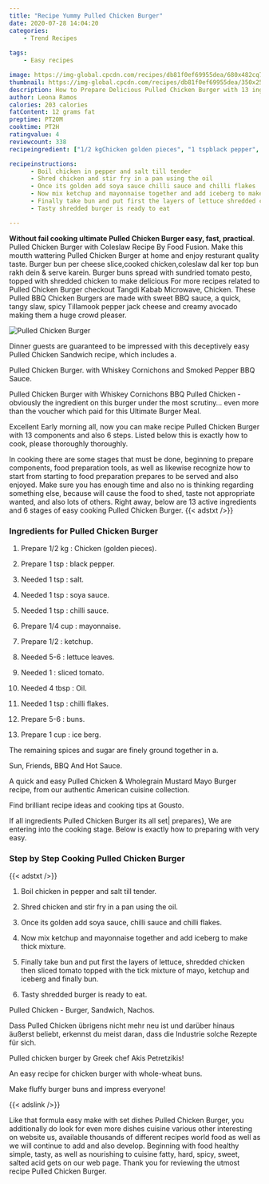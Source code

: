 ```yaml
---
title: "Recipe Yummy Pulled Chicken Burger"
date: 2020-07-28 14:04:20
categories:
    - Trend Recipes
    
tags:
    - Easy recipes

image: https://img-global.cpcdn.com/recipes/db81f0ef69955dea/680x482cq70/pulled-chicken-burger-recipe-main-photo.jpg
thumbnail: https://img-global.cpcdn.com/recipes/db81f0ef69955dea/350x250cq70/pulled-chicken-burger-recipe-main-photo.jpg
description: How to Prepare Delicious Pulled Chicken Burger with 13 ingredients and 6 stages of easy cooking.
author: Leona Ramos
calories: 203 calories
fatContent: 12 grams fat
preptime: PT20M
cooktime: PT2H
ratingvalue: 4
reviewcount: 338
recipeingredient: ["1/2 kgChicken golden pieces", "1 tspblack pepper", "1 tspsalt", "1 tspsoya sauce", "1 tspchilli sauce", "1/4 cupmayonnaise", "1/2ketchup", "5-6lettuce leaves", "1sliced tomato", "4 tbspOil", "1 tspchilli flakes", "5-6buns", "1 cupice berg"]

recipeinstructions: 
      - Boil chicken in pepper and salt till tender 
      - Shred chicken and stir fry in a pan using the oil 
      - Once its golden add soya sauce chilli sauce and chilli flakes 
      - Now mix ketchup and mayonnaise together and add iceberg to make thick mixture 
      - Finally take bun and put first the layers of lettuce shredded chicken then sliced tomato topped with the tick mixture of mayo ketchup and iceberg and finally bun 
      - Tasty shredded burger is ready to eat

---
```




**Without fail cooking ultimate Pulled Chicken Burger easy, fast, practical**. Pulled Chicken Burger with Coleslaw Recipe By Food Fusion. Make this moutth wattering Pulled Chicken Burger at home and enjoy resturant quality taste. Burger bun per cheese slice,cooked chicken,coleslaw dal ker top bun rakh dein &amp; serve karein. Burger buns spread with sundried tomato pesto, topped with shredded chicken to make delicious For more recipes related to Pulled Chicken Burger checkout Tangdi Kabab Microwave, Chicken. These Pulled BBQ Chicken Burgers are made with sweet BBQ sauce, a quick, tangy slaw, spicy Tillamook pepper jack cheese and creamy avocado making them a huge crowd pleaser.


![Pulled Chicken Burger](https://img-global.cpcdn.com/recipes/db81f0ef69955dea/680x482cq70/pulled-chicken-burger-recipe-main-photo.jpg "Pulled Chicken Burger")



Dinner guests are guaranteed to be impressed with this deceptively easy Pulled Chicken Sandwich recipe, which includes a.

Pulled Chicken Burger. with Whiskey Cornichons and Smoked Pepper BBQ Sauce.

Pulled Chicken Burger with Whiskey Cornichons BBQ Pulled Chicken - obviously the ingredient on this burger under the most scrutiny… even more than the voucher which paid for this Ultimate Burger Meal.


Excellent Early morning all, now you can make recipe Pulled Chicken Burger with 13 components and also 6 steps. Listed below this is exactly how to cook, please thoroughly thoroughly.

In cooking there are some stages that must be done, beginning to prepare components, food preparation tools, as well as likewise recognize how to start from starting to food preparation prepares to be served and also enjoyed. Make sure you has enough time and also no is thinking regarding something else, because will cause the food to shed, taste not appropriate wanted, and also lots of others. Right away, below are 13 active ingredients and 6 stages of easy cooking Pulled Chicken Burger.
{{< adstxt />}}

### Ingredients for Pulled Chicken Burger


1. Prepare 1/2 kg : Chicken (golden pieces).

1. Prepare 1 tsp : black pepper.

1. Needed 1 tsp : salt.

1. Needed 1 tsp : soya sauce.

1. Needed 1 tsp : chilli sauce.

1. Prepare 1/4 cup : mayonnaise.

1. Prepare 1/2 : ketchup.

1. Needed 5-6 : lettuce leaves.

1. Needed 1 : sliced tomato.

1. Needed 4 tbsp : Oil.

1. Needed 1 tsp : chilli flakes.

1. Prepare 5-6 : buns.

1. Prepare 1 cup : ice berg.


The remaining spices and sugar are finely ground together in a.

Sun, Friends, BBQ And Hot Sauce.

A quick and easy Pulled Chicken &amp; Wholegrain Mustard Mayo Burger recipe, from our authentic American cuisine collection.

Find brilliant recipe ideas and cooking tips at Gousto.


If all ingredients Pulled Chicken Burger its all set| prepares}, We are entering into the cooking stage. Below is exactly how to preparing with very easy.

### Step by Step Cooking Pulled Chicken Burger

{{< adstxt />}}


1. Boil chicken in pepper and salt till tender.



1. Shred chicken and stir fry in a pan using the oil.



1. Once its golden add soya sauce, chilli sauce and chilli flakes.



1. Now mix ketchup and mayonnaise together and add iceberg to make thick mixture.



1. Finally take bun and put first the layers of lettuce, shredded chicken then sliced tomato topped with the tick mixture of mayo, ketchup and iceberg and finally bun.



1. Tasty shredded burger is ready to eat.




Pulled Chicken - Burger, Sandwich, Nachos.

Dass Pulled Chicken übrigens nicht mehr neu ist und darüber hinaus äußerst beliebt, erkennst du meist daran, dass die Industrie solche Rezepte für sich.

Pulled chicken burger by Greek chef Akis Petretzikis!

An easy recipe for chicken burger with whole-wheat buns.

Make fluffy burger buns and impress everyone!


{{< adslink />}}

Like that formula easy make with set dishes Pulled Chicken Burger, you additionally do look for even more dishes cuisine various other interesting on website us, available thousands of different recipes world food as well as we will continue to add and also develop. Beginning with food healthy simple, tasty, as well as nourishing to cuisine fatty, hard, spicy, sweet, salted acid gets on our web page. Thank you for reviewing the utmost recipe Pulled Chicken Burger.
